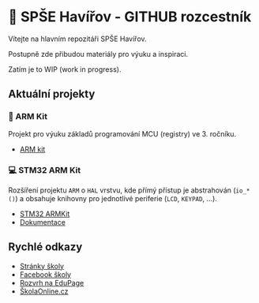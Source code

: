 # :school: SPŠE Havířov - GITHUB rozcestník

Vítejte na hlavním repozitáři SPŠE Havířov.

Postupně zde přibudou materiály pro výuku a inspiraci.

Zatím je to WIP (work in progress).

## Aktuální projekty

### :hammer: ARM Kit
Projekt pro výuku základů programování MCU (registry) ve 3. ročníku.

- [ARM kit](//github.com/spsehavirov/ARM)

### :computer: STM32 ARM Kit
Rozšíření projektu `ARM` o `HAL` vrstvu, kde přímý přístup je abstrahován
(`io_*()`) a obsahuje knihovny pro jednotlivé periferie (`LCD`, `KEYPAD`, ...).

- [STM32 ARMKit](//github.com/spsehavirov/stm32kit)
- [Dokumentace](//github.com/spsehavirov/stm32kit-docs)

## Rychlé odkazy

- [Stránky školy](//spsehavirov.cz)
- [Facebook školy](//fb.com/SPSE.Havirov)
- [Rozvrh na EduPage](//spsehavirov.edupage.org/timetable/)
- [ŠkolaOnline.cz](//skolaonline.cz)
